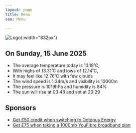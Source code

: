 ```yaml
---
layout: page
title: Menu
seo: Menu

---
```


![Logo](/images/logo.jpg){:width="832px"}

<!-- weather_marker starts -->
## On Sunday, 15 June 2025

- The average temperature today is 13.19˚C,
- With highs of 13.31˚C and lows of 12.14˚C,
- It may feel like 12.76˚C with few clouds
- The wind speed is 1.34m/s and visibility is 10000m
- The pressure is 1019hPa and humidity is 84%
- The sun will rise at 03:48 and set at 20:29

<!-- weather_marker ends -->

## Sponsors

- [Get £50 credit when switching to Octopus Energy](https://bit.ly/3oD1nnS)
- [Get £75 when taking a 1000mb YouFibre broadband plan](https://aklam.io/91zWhU?)
